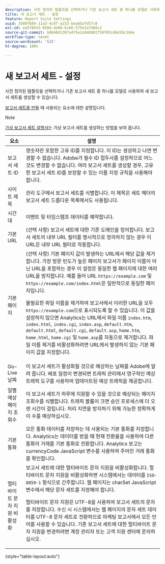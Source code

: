```yaml
---
description: 사전 정의된 템플릿을 선택하거나 기존 보고서 세트 중 하나를 모델로 사용하여 새 보고서 세트를 생성할 수 있습니다.
title: 새 보고서 세트 - 설정
feature: Report Suite Settings
uuid: 3508f684-11a3-4c8f-a233-bea6bafd57c0
exl-id: ea5f8543-058d-4e08-bc66-575e3a7460c2
source-git-commit: b8640d1387a475e2a9dd082759f0514bd18c1b6e
workflow-type: tm+mt
source-wordcount: '515'
ht-degree: 100%

---
```


# 새 보고서 세트 - 설정

사전 정의된 템플릿을 선택하거나 기존 보고서 세트 중 하나를 모델로 사용하여 새 보고서 세트를 생성할 수 있습니다.

[보고서 세트를 만들](/help/admin/admin/c-manage-report-suites/c-new-report-suite/t-create-a-report-suite.md) 때 사용되는 요소에 대한 설명입니다.

>[!NOTE]
>
>[가상 보고서 세트 설명서](/help/components/vrs/c-workflow-vrs/vrs-create.md)는 가상 보고서 세트를 생성하는 방법을 보여 줍니다.

| 요소 | 설명 |
| --- | --- |
| 보고서 세트 ID | 영숫자만 포함한 고유 ID를 지정합니다. 이 ID는 생성하고 나면 변경할 수 없습니다. Adobe가 필수 ID 접두사를 설정하므로 어느 것도 변경할 수 없습니다.  여러 보고서 세트를 생성할 경우, 고유한 보고서 세트 ID를 보장할 수 있는 이름 지정 규칙을 사용해야 합니다. |
| 사이트 제목 | 관리 도구에서 보고서 세트를 식별합니다. 이 제목은 세트 헤더의 보고서 세트 드롭다운 목록에서도 사용됩니다. |
| 시간대 | 이벤트 및 타임스탬프 데이터를 예약합니다. |
| 기본 URL | (선택 사항) 보고서 세트에 대한 기준 도메인을 정의합니다. 보고서 세트의 내부 URL 필터를 명시적으로 정의하지 않는 경우 이 URL은 내부 URL 필터로 작동합니다. |
| 기본 페이지 | (선택 사항) 기본 페이지 값이 발생하는 URL에서 해당 값을 제거합니다. 가장 방문 빈도가 높은 페이지 보고서가 페이지 이름이 아닌 URL을 포함하는 경우 이 설정은 동일한 웹 페이지에 대한 여러 URL을 방지합니다.  예를 들어 URL `https://example.com` 및 `https://example.com/index.html`은 일반적으로 동일한 페이지입니다.<p> 불필요한 파일 이름을 제거하여 보고서에서 이러한 URL을 모두 `https://example.com`으로 표시되도록 할 수 있습니다. 이 값을 설정하지 않으면 Analytics는 URL에서 파일 이름 `index.htm`, `index.html`, `index.cgi`, `index.asp`, `default.htm`, `default.html`, `default.cgi`, `default.asp`, `home.htm`, `home.html`, `home.cgi` 및 `home.asp`를 자동으로 제거합니다. 파일 이름 제거를 비활성화하려면 URL에서 발생하지 않는 기본 페이지 값을 지정합니다. |
| Go-Live 날짜 | 이 보고서 세트가 활성화될 것으로 예상하는 날짜를 Adobe에 알려 줍니다. 배포 일정이 변경되면 트래픽 관리에서 영구적인 예상 트래픽 도구를 사용하여 업데이트된 예상 트래픽을 제공합니다. |
| 일별 예상 페이지 조회수 | 이 보고서 세트가 하루에 지원할 수 있을 것으로 예상되는 페이지 조회수를 식별합니다. 트래픽 볼륨이 크면 승인 프로세스에 더 오랜 시간이 걸립니다. 처리 지연을 방지하기 위해 가능한 정확하게 이 수를 예상하십시오. |
| 기본 통화 | 모든 통화 데이터를 저장하는 데 사용되는 기본 통화를 지정합니다. Analytics는 데이터를 받을 때 현재 전환율을 사용하여 다른 통화의 거래를 기본 통화로 전환합니다. Analytics 보고는 currencyCode JavaScript 변수를 사용하여 주어진 거래 통화를 확인합니다. |
| 멀티바이트 문자 지원 비활성화 | 보고서 세트에 대한 멀티바이트 문자 지원을 비활성화합니다. 멀티바이트 문자 지원을 비활성화하면 시스템에서는 데이터를 `ISO-8859-1` 형식으로 간주합니다. 웹 페이지는 charSet JavaScript 변수에서 해당 문자 세트를 지정해야 합니다. <p>멀티바이트 문자 지원은 UTF-8을 사용하여 보고서 세트의 문자를 저장합니다. 수신 시 시스템에서는 웹 페이지의 문자 세트 데이터를 UTF-8 문자 세트로 전환하므로 마케팅 보고서에서 모든 언어를 사용할 수 있습니다.  기존 보고서 세트에 대한 멀티바이트 문자 지원을 변경하려면 계정 관리자 또는 고객 지원 센터에 문의하십시오. |

{style="table-layout:auto"}
